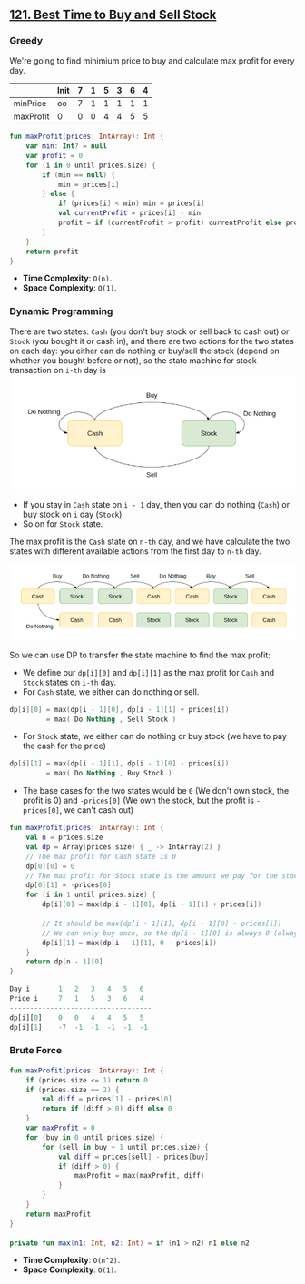## [121. Best Time to Buy and Sell Stock](https://leetcode.com/problems/best-time-to-buy-and-sell-stock/)

### Greedy
We're going to find minimium price to buy and calculate max profit for every day.

|           | Init | 7 | 1 | 5 | 3 | 6 | 4 |
|-----------|------|---|---|---|---|---|---|
| minPrice  | oo   | 7 | 1 | 1 | 1 | 1 | 1 |
| maxProfit | 0    | 0 | 0 | 4 | 4 | 5 | 5 |

```kotlin
fun maxProfit(prices: IntArray): Int {
    var min: Int? = null
    var profit = 0
    for (i in 0 until prices.size) {
        if (min == null) {
            min = prices[i]
        } else {
            if (prices[i] < min) min = prices[i]
            val currentProfit = prices[i] - min
            profit = if (currentProfit > profit) currentProfit else profit
        }
    }
    return profit
}
```

* **Time Complexity**: `O(n)`.
* **Space Complexity**: `O(1)`.

### Dynamic Programming
There are two states: `Cash` (you don't buy stock or sell back to cash out) or `Stock` (you bought it or cash in), and there are two actions for the two states on each day: you either can do nothing or buy/sell the stock (depend on whether you bought before or not), so the state machine for stock transaction on `i-th` day is
![](../media/121.best-time-to-buy-and-sell-stock.png)

* If you stay in `Cash` state on `i - 1` day, then you can do nothing (`Cash`) or buy stock on `i` day (`Stock`).
* So on for `Stock` state.

The max profit is the `Cash` state on `n-th` day, and we have calculate the two states with different available actions from the first day to `n-th` day.

![](../media/121.best-time-to-buy-and-sell-stock2.png)

So we can use DP to transfer the state machine to find the max profit:
* We define our `dp[i][0]` and `dp[i][1]` as the max profit for `Cash` and `Stock` states on `i-th` day.
* For `Cash` state, we either can do nothing or sell.
```kotlin
dp[i][0] = max(dp[i - 1][0], dp[i - 1][1] + prices[i])
         = max( Do Nothing , Sell Stock )
```
* For `Stock` state, we either can do nothing or buy stock (we have to pay the cash for the price)
```kotlin
dp[i][1] = max(dp[i - 1][1], dp[i - 1][0] - prices[i])
         = max( Do Nothing , Buy Stock )
```
* The base cases for the two states would be `0` (We don't own stock, the profit is 0) and `-prices[0]` (We own the stock, but the profit is `-prices[0]`, we can't cash out)

```kotlin
fun maxProfit(prices: IntArray): Int {
    val n = prices.size
    val dp = Array(prices.size) { _ -> IntArray(2) }
    // The max profit for Cash state is 0
    dp[0][0] = 0
    // The max profit for Stock state is the amount we pay for the stock
    dp[0][1] = -prices[0]
    for (i in 1 until prices.size) {
        dp[i][0] = max(dp[i - 1][0], dp[i - 1][1] + prices[i])

        // It should be max(dp[i - 1][1], dp[i - 1][0] - prices[i])
        // We can only buy once, so the dp[i - 1][0] is always 0 (always buy stock at i-th price)
        dp[i][1] = max(dp[i - 1][1], 0 - prices[i])
    }
    return dp[n - 1][0]
}
```

```js
Day i       1	2	3	4	5	6	
Price i     7	1	5	3	6	4
-----------------------------------
dp[i][0]    0	0	4	4	5	5	
dp[i][1]    -7	-1	-1	-1	-1	-1	
```

### Brute Force
```kotlin
fun maxProfit(prices: IntArray): Int {
    if (prices.size <= 1) return 0
    if (prices.size == 2) {
        val diff = prices[1] - prices[0]
        return if (diff > 0) diff else 0
    }
    var maxProfit = 0
    for (buy in 0 until prices.size) {
        for (sell in buy + 1 until prices.size) {
            val diff = prices[sell] - prices[buy]
            if (diff > 0) {
                maxProfit = max(maxProfit, diff)
            }
        }
    }       
    return maxProfit
}

private fun max(n1: Int, n2: Int) = if (n1 > n2) n1 else n2
```

* **Time Complexity**: `O(n^2)`.
* **Space Complexity**: `O(1)`.